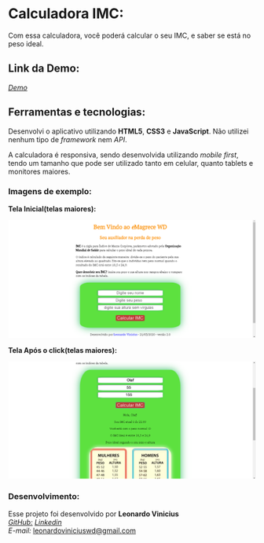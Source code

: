 # Calculadora IMC:

Com essa calculadora, você poderá calcular o seu IMC, e saber se está no peso ideal.

## Link da Demo:
[*Demo*](https://leonardowd.github.io/CalcIMC/)

## Ferramentas e tecnologias:

Desenvolvi o aplicativo utilizando **HTML5**, **CSS3** e **JavaScript**. Não utilizei nenhum tipo de *framework* nem *API*.

A calculadora é responsiva, sendo desenvolvida utilizando *mobile first*, tendo um tamanho que pode ser utilizado tanto em celular, quanto tablets e monitores maiores.

### Imagens de exemplo:

**Tela Inicial(telas maiores):**

![Telas grandes](imagensReadme/telaInicialGrande.png)

**Tela Após o click(telas maiores):**

![Telas grandes](imagensReadme/telaSegGrande1.png)



### Desenvolvimento:

Esse projeto foi desenvolvido por **Leonardo Vinicius**  
[*GitHub:*](https://github.com/leonardowd)
[*Linkedin*](https://www.linkedin.com/in/leonardovinciuswd/)  
*E-mail:* leonardoviniciuswd@gmail.com
